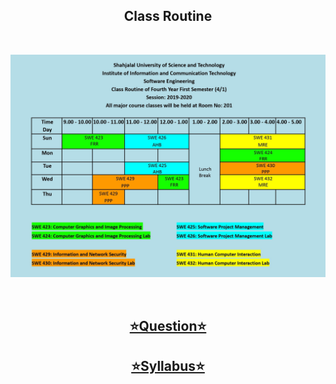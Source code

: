 <h2 align = "center">Class Routine</h2><br>
<div align = "center">

![Class Routine](ClassRoutine.jpg)

</div>
<br>
<div align = "center">

## [⭐Question⭐][ques]

## [⭐Syllabus⭐][syl]
</div>

[ques]: https://drive.google.com/drive/folders/1ZC15wl-kdFYaWfpJuz6E4dKFRavlHaFc
[syl]: https://drive.google.com/file/d/1l1-qBy8Qnq5cST58g5QVlUZOyN33lMsy/view?usp=drive_link